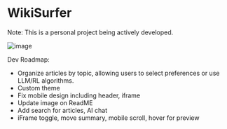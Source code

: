# WikiSurfer

Note: This is a personal project being actively developed. 


![image](https://github.com/azariak/WikiSurfer/assets/20154709/ea49ab44-122f-4a26-a4c3-2f174f80bffa)

Dev Roadmap:
- Organize articles by topic, allowing users to select preferences or use LLM/RL algorithms.
- Custom theme
- Fix mobile design including header, iframe
- Update image on ReadME
- Add search for articles, AI chat
- iFrame toggle, move summary, mobile scroll, hover for preview
